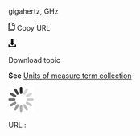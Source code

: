 # 

gigahertz, GHz

![Copy URL](media/gigahertz/Copy.png)
Copy URL

![Download](media/gigahertz/Download.png)

Download topic

**See** [Units of measure term collection](https://worldready.cloudapp.net/Styleguide/Read?id=2700&topicid=28884)

![In progress](media/gigahertz/activity-large.gif)

URL :
